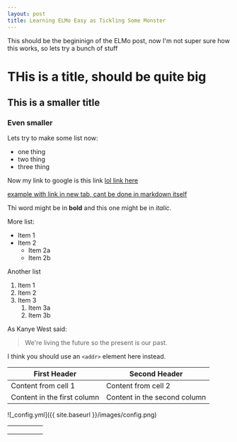 ```yaml
---
layout: post
title: Learning ELMo Easy as Tickling Some Monster
---
```


This should be the begininign of the ELMo post, now I'm not super sure how this works, so lets try a bunch of stuff


# THis is a title, should be quite big

## This is a smaller title

### Even smaller


Lets try to make some list now:
- one thing
- two thing
- three thing

Now my link to google is this link [lol link here](https://allennlp.org/elmo)

<a href="http://example.com/" target="_blank">example with link in new tab, cant be done in markdown itself</a>

Thi word might be in **bold** and this one might be in *italic*.

More list:

* Item 1
* Item 2
  * Item 2a
  * Item 2b

Another list

1. Item 1
1. Item 2
1. Item 3
   1. Item 3a
   1. Item 3b

As Kanye West said:

> We're living the future so
> the present is our past.


I think you should use an
`<addr>` element here instead.


First Header | Second Header
------------ | -------------
Content from cell 1 | Content from cell 2
Content in the first column | Content in the second column


![_config.yml]({{ site.baseurl }}/images/config.png)


|   |   |   |   |   |
|---|---|---|---|---|
|   |   |   |   |   |
|   |   |   |   |   |
|   |   |   |   |   |